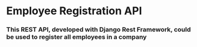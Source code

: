 # Employee Registration API #
### This REST API, developed with Django Rest Framework, could be used to register all employees in a company ###


